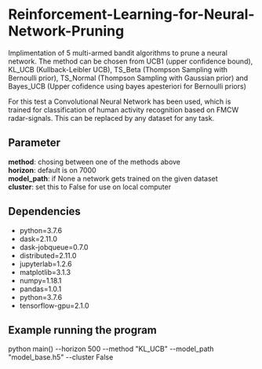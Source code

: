 # Reinforcement-Learning-for-Neural-Network-Pruning

Implimentation of 5 multi-armed bandit algorithms to prune a neural network. The method can be chosen from UCB1 (upper confidence bound), KL_UCB (Kullback-Leibler UCB),
TS_Beta (Thompson Sampling with Bernoulli prior), TS_Normal (Thompson Sampling with Gaussian prior) and Bayes_UCB (Upper cofidence using bayes apesteriori for Bernoulli priors)

For this test a Convolutional Neural Network has been used, which is trained for classification of human activity recognition based on FMCW radar-signals. This can be replaced by any dataset for any task.

## Parameter

**method**: chosing between one of the methods above <br/>
**horizon**: default is on 7000<br/>
**model_path**: if None a network gets trained on the given dataset<br/>
**cluster**: set this to False for use on local computer

## Dependencies

  - python=3.7.6
  - dask=2.11.0
  - dask-jobqueue=0.7.0
  - distributed=2.11.0
  - jupyterlab=1.2.6
  - matplotlib=3.1.3
  - numpy=1.18.1
  - pandas=1.0.1
  - python=3.7.6
  - tensorflow-gpu=2.1.0


## Example running the program

python main() --horizon 500 --method "KL_UCB" --model_path "model_base.h5" --cluster False 
